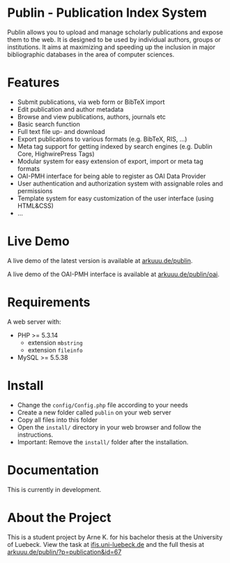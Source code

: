Publin - Publication Index System
======
Publin allows you to upload and manage scholarly publications and expose them to the web. It is designed to be used by individual authors, groups or institutions. It aims at maximizing and speeding up the inclusion in major bibliographic databases in the area of computer sciences.


Features
======
* Submit publications, via web form or BibTeX import
* Edit publication and author metadata
* Browse and view publications, authors, journals etc
* Basic search function
* Full text file up- and download
* Export publications to various formats (e.g. BibTeX, RIS, ...)
* Meta tag support for getting indexed by search engines (e.g. Dublin Core, HighwirePress Tags)
* Modular system for easy extension of export, import or meta tag formats
* OAI-PMH interface for being able to register as OAI Data Provider
* User authentication and authorization system with assignable roles and permissions
* Template system for easy customization of the user interface (using HTML&CSS)
* ...



Live Demo
======
A live demo of the latest version is available at [arkuuu.de/publin](http://arkuuu.de/publin/).

A live demo of the OAI-PMH interface is available at [arkuuu.de/publin/oai](http://arkuuu.de/publin/oai/?verb=Identify).


Requirements
======
A web server with:
* PHP >= 5.3.14
  * extension `mbstring`
  * extension `fileinfo`
* MySQL >= 5.5.38


Install
=====
* Change the `config/Config.php` file according to your needs
* Create a new folder called `publin` on your web server
* Copy all files into this folder
* Open the `install/` directory in your web browser and follow the instructions.
* Important: Remove the `install/` folder after the installation.


Documentation
=====
This is currently in development.



About the Project
======
This is a student project by Arne K. for his bachelor thesis at the University of Luebeck. View the task at [ifis.uni-luebeck.de](http://www.ifis.uni-luebeck.de/index.php?id=363) and the full thesis at [arkuuu.de/publin/?p=publication&id=67](http://arkuuu.de/publin/?p=publication&id=67)
